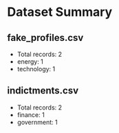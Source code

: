 # Dataset Summary

## fake_profiles.csv
- Total records: 2
- energy: 1
- technology: 1

## indictments.csv
- Total records: 2
- finance: 1
- government: 1
